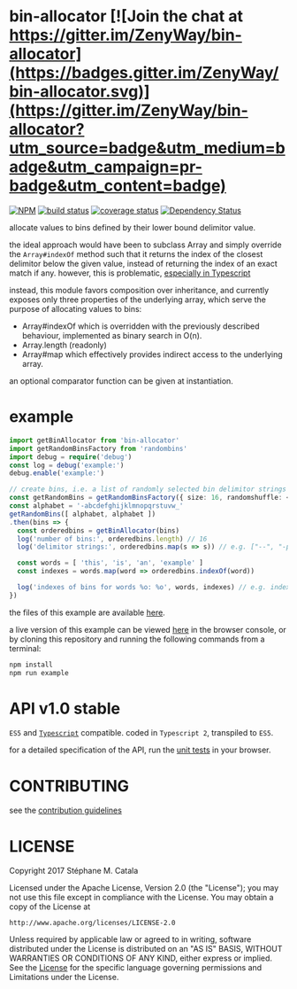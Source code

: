 # bin-allocator [![Join the chat at https://gitter.im/ZenyWay/bin-allocator](https://badges.gitter.im/ZenyWay/bin-allocator.svg)](https://gitter.im/ZenyWay/bin-allocator?utm_source=badge&utm_medium=badge&utm_campaign=pr-badge&utm_content=badge)
[![NPM](https://nodei.co/npm/bin-allocator.png?compact=true)](https://nodei.co/npm/bin-allocator/)
[![build status](https://travis-ci.org/ZenyWay/bin-allocator.svg?branch=master)](https://travis-ci.org/ZenyWay/bin-allocator)
[![coverage status](https://coveralls.io/repos/github/ZenyWay/bin-allocator/badge.svg?branch=master)](https://coveralls.io/github/ZenyWay/bin-allocator)
[![Dependency Status](https://gemnasium.com/badges/github.com/ZenyWay/bin-allocator.svg)](https://gemnasium.com/github.com/ZenyWay/bin-allocator)

allocate values to bins defined by their lower bound delimitor value.

the ideal approach would have been to subclass Array and simply override the `Array#indexOf` method
such that it returns the index of the closest delimitor below the given value,
instead of returning the index of an exact match if any.
however, this is problematic, [especially in Typescript](https://github.com/Microsoft/TypeScript-wiki/blob/master/Breaking-Changes.md#extending-built-ins-like-error-array-and-map-may-no-longer-work)

instead, this module favors composition over inheritance,
and currently exposes only three properties of the underlying array,
which serve the purpose of allocating values to bins:
* Array#indexOf which is overridden with the previously described behaviour,
implemented as binary search in O(n).
* Array.length (readonly)
* Array#map which effectively provides indirect access to the underlying array.

an optional comparator function can be given at instantiation.

# <a name="example"></a> example
```ts
import getBinAllocator from 'bin-allocator'
import getRandomBinsFactory from 'randombins'
import debug = require('debug')
const log = debug('example:')
debug.enable('example:')

// create bins, i.e. a list of randomly selected bin delimitor strings
const getRandomBins = getRandomBinsFactory({ size: 16, randomshuffle: <T>(arr: T[]) => arr }) // no shuffle
const alphabet = '-abcdefghijklmnopqrstuvw_'
getRandomBins([ alphabet, alphabet ])
.then(bins => {
  const orderedbins = getBinAllocator(bins)
  log('number of bins:', orderedbins.length) // 16
  log('delimitor strings:', orderedbins.map(s => s)) // e.g. ["--", "-p", "bd", ..., "ws"]

  const words = [ 'this', 'is', 'an', 'example' ]
  const indexes = words.map(word => orderedbins.indexOf(word))

  log('indexes of bins for words %o: %o', words, indexes) // e.g. indexes of ... [12, 6, 1, 4]
})
```
the files of this example are available [here](./spec/example).

a live version of this example can be viewed [here](https://cdn.rawgit.com/ZenyWay/bin-allocator/v1.0.1/spec/example/index.html)
in the browser console,
or by cloning this repository and running the following commands from a terminal:
```bash
npm install
npm run example
```

# <a name="api"></a> API v1.0 stable
`ES5` and [`Typescript`](http://www.typescriptlang.org/) compatible.
coded in `Typescript 2`, transpiled to `ES5`.

for a detailed specification of the API,
run the [unit tests](https://cdn.rawgit.com/ZenyWay/bin-allocator/v1.0.1/spec/web/index.html)
in your browser.

# <a name="contributing"></a> CONTRIBUTING
see the [contribution guidelines](./CONTRIBUTING.md)

# <a name="license"></a> LICENSE
Copyright 2017 Stéphane M. Catala

Licensed under the Apache License, Version 2.0 (the "License");
you may not use this file except in compliance with the License.
You may obtain a copy of the License at

    http://www.apache.org/licenses/LICENSE-2.0

Unless required by applicable law or agreed to in writing, software
distributed under the License is distributed on an "AS IS" BASIS,
WITHOUT WARRANTIES OR CONDITIONS OF ANY KIND, either express or implied.
See the [License](./LICENSE) for the specific language governing permissions and
Limitations under the License.
